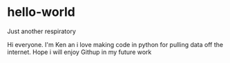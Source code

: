 # hello-world
Just another respiratory

Hi everyone. I'm Ken an i love making code in python for pulling data off the internet. 
Hope i will enjoy Githup in my future work
